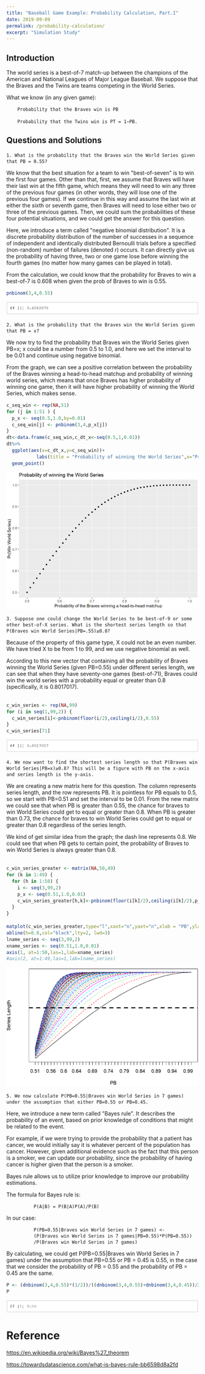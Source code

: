 ```yaml
---
title: "Baseball Game Example: Probability Calculation, Part.I"
date: 2019-09-09
permalink: /probability-calculation/
excerpt: "Simulation Study"
---
```



## Introduction


The world series is a best-of-7 match-up between the champions of the American and National Leagues of Major League Baseball. We suppose that the Braves and the Twins are teams competing in the World Series.

What we know (in any given game):
        
        
        Probability that the Braves win is PB 
            
        Probability that the Twins win is PT = 1−PB.
    



## Questions and Solutions


    1. What is the probability that the Braves win the World Series given that PB = 0.55?

We know that the best situation for a team to win "best-of-seven" is to win the first four games. Other than that, first, we assume that Braves will have their last win at the fifth game, which means they will need to win any three of the previous four games (in other words, they will lose one of the previous four games). If we continue in this way and assume the last win at either the sixth or seventh game, then Braves will need to lose either two or three of the previous games. Then, we could sum the probabilities of these four potential situations, and we could get the answer for this question.

Here, we introduce a term called "negative binomial distribution". It is a discrete probability distribution of the number of successes in a sequence of independent and identically distributed Bernoulli trials before a specified (non-random) number of failures (denoted r) occurs. It can directly give us the probability of having three, two or one game lose before winning the fourth games (no matter how many games can be played in total).

From the calculation, we could know that the probability for Braves to win a best-of-7 is 0.608 when given the prob of Braves to win is 0.55.

```r
pnbinom(3,4,0.55)

```
![](/images/prob1.PNG)
    
    
    
    2. What is the probability that the Braves win the World Series given that PB = x?

We now try to find the probability that Braves win the World Series given PB=x; x could be a number from 0.5 to 1.0, and here we set the interval to be 0.01 and continue using negative binomial.

From the graph, we can see a positive correlation between the probability of the Braves winning a head-to-head matchup and probability of winning world series, which means that once Braves has higher probability of winning one game, then it will have higher probability of winning the World Series, which makes sense.

```r
c_seq_win <- rep(NA,51)
for (j in 1:51 ) {
  p_x <- seq(0.5,1.0,by=0.01)
  c_seq_win[j] <- pnbinom(3,4,p_x[j])
}
dt<-data.frame(c_seq_win,c_dt_x<-seq(0.5,1,0.01))
dt%>%
  ggplot(aes(x=c_dt_x,y=c_seq_win))+
           labs(title = "Probability of winning the World Series",x="Probability of the Braves winning a head-to-head matchup",y="Pr(Win World Series)") + 
  geom_point()
```
![](/images/prob2.PNG)
    
    
    
    3. Suppose one could change the World Series to be best-of-9 or some other best-of-X series. What is the shortest series length so that P(Braves win World Series|PB=.55)≥0.8?

Because of the property of this game type, X could not be an even number. We have tried X to be from 1 to 99, and we use negative binomial as well. 

According to this new vector that containing all the probability of Braves winning the World Series (given PB=0.55) under different series length, we can see that when they have seventy-one games (best-of-71), Braves could win the world series with a probability equal or greater than 0.8 (specifically, it is 0.8017017).

```r

c_win_series <- rep(NA,99)
for (i in seq(1,99,2)) {
  c_win_series[i]<-pnbinom(floor(i/2),ceiling(i/2),0.55)
}
c_win_series[71]

```
![](/images/prob3.PNG)



    4. We now want to find the shortest series length so that P(Braves win World Series|PB=x)≥0.8? This will be a figure with PB on the x-axis and series length is the y-axis.

We are creating a new matrix here for this question. The column represents series length, and the row represents PB. It is pointless for PB equals to 0.5, so we start with PB=0.51 and set the interval to be 0.01. From the new matrix we could see that when PB is greater than 0.55, the chance for braves to win World Series could get to equal or greater than 0.8. When PB is greater than 0.73, the chance for braves to win World Series could get to equal or greater than 0.8 regardless of the series length.

We kind of get similar idea from the graph; the dash line represents 0.8. We could see that when PB gets to certain point, the probability of Braves to win World Series is always greater than 0.8. 

```r

c_win_series_greater <- matrix(NA,50,49)
for (k in 1:49) {
  for (h in 1:50) {
    i <- seq(3,99,2)
    p_x <- seq(0.51,1.0,0.01)
    c_win_series_greater[h,k]<-pnbinom(floor(i[k]/2),ceiling(i[k]/2),p_x[h])
  }
}

matplot(c_win_series_greater,type="l",xaxt="n",yaxt="n",xlab = "PB",ylab="Series Length")
abline(h=0.8,col="black",lty=2, lwd=3)
lname_series <- seq(3,99,2)
xname_series <- seq(0.51,1.0,0.01)
axis(1, at=1:50,las=1,lab=xname_series)
#axis(2, at=1:49,las=1,lab=lname_series)
```
![](/images/prob4.PNG)



    5. We now calculate P(PB=0.55|Braves win World Series in 7 games) under the assumption that either PB=0.55 or PB=0.45.

Here, we introduce a new term called "Bayes rule". It describes the probability of an event, based on prior knowledge of conditions that might be related to the event. 

For example, if we were trying to provide the probability that a patient has cancer, we would initially say it is whatever percent of the population has cancer. However, given additional evidence such as the fact that this person is a smoker, we can update our probability, since the probability of having cancer is higher given that the person is a smoker. 

Bayes rule allows us to utilize prior knowledge to improve our probability estimations.

The formula for Bayes rule is:
              
              P(A|B) = P(B|A)P(A)/P(B)

In our case:

              P(PB=0.55|Braves win World Series in 7 games) <- 
              (P(Braves win World Series in 7 games|PB=0.55)*P(PB=0.55))
              /P(Braves win World Series in 7 games)

By calculating, we could get P(PB=0.55|Braves win World Series in 7 games) under the assumption that PB=0.55 or PB = 0.45 is 0.55, in the case that we consider the probability of PB = 0.55 and the probability of PB = 0.45 are the same.

```r
P <- (dnbinom(3,4,0.55)*(1/2))/((dnbinom(3,4,0.55)+dnbinom(3,4,0.45))/2)
P
```
![](/images/prob5.PNG)




# Reference


https://en.wikipedia.org/wiki/Bayes%27_theorem

https://towardsdatascience.com/what-is-bayes-rule-bb6598d8a2fd